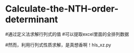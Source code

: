 # Calculate-the-NTH-order-determinant
#通过定义法求解行列式的值
#可以提取excel里面的全排列数据




#然而，利用行列式性质求解，是真想香啊！hls_xz.py
